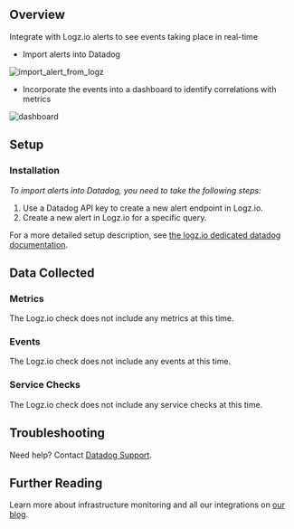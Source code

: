 ## Overview

Integrate with Logz.io alerts to see events taking place in real-time

*   Import alerts into Datadog

![import_alert_from_logz][1]

*   Incorporate the events into a dashboard to identify correlations with metrics

![dashboard][2]

## Setup

### Installation

_To import alerts into Datadog, you need to take the following steps:_

1.  Use a Datadog API key to create a new alert endpoint in Logz.io.
2.  Create a new alert in Logz.io for a specific query.

For a more detailed setup description, see [the logz.io dedicated datadog documentation][3].

## Data Collected
### Metrics
The Logz.io check does not include any metrics at this time.

### Events
The Logz.io check does not include any events at this time.

### Service Checks
The Logz.io check does not include any service checks at this time.

## Troubleshooting
Need help? Contact [Datadog Support][4].

## Further Reading

Learn more about infrastructure monitoring and all our integrations on [our blog][5].


[1]: https://raw.githubusercontent.com/DataDog/integrations-extras/master/logzio/images/import_alert_from_logz.jpg
[2]: https://raw.githubusercontent.com/DataDog/integrations-extras/master/logzio/images/dashboard.png
[3]: http://logz.io/blog/log-correlation-datadog/
[4]: http://docs.datadoghq.com/help/
[5]: https://www.datadoghq.com/blog/
